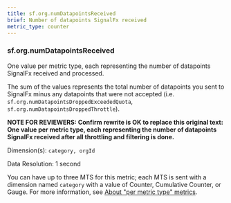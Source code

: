 ```yaml
---
title: sf.org.numDatapointsReceived
brief: Number of datapoints SignalFx received
metric_type: counter
---
```

### sf.org.numDatapointsReceived

One value per metric type, each representing the number of datapoints SignalFx received and processed. 

The sum of the values represents the total number of datapoints you sent to SignalFx minus any datapoints that were not accepted (i.e. `sf.org.numDatapointsDroppedExceededQuota`, `sf.org.numDatapointsDroppedThrottle`).


**NOTE FOR REVIEWERS: Confirm rewrite is OK to replace this original text: One value per metric type, each representing the number of datapoints SignalFx received after all throttling and filtering is done.**


Dimension(s): `category, orgId`

Data Resolution: 1 second

You can have up to three MTS for this metric; each MTS is sent with a dimension named  ``category`` with a value of Counter, Cumulative Counter, or Gauge. For more information, see [About "per metric type" metrics](../readme.md#about-per-metric-type-metrics).
